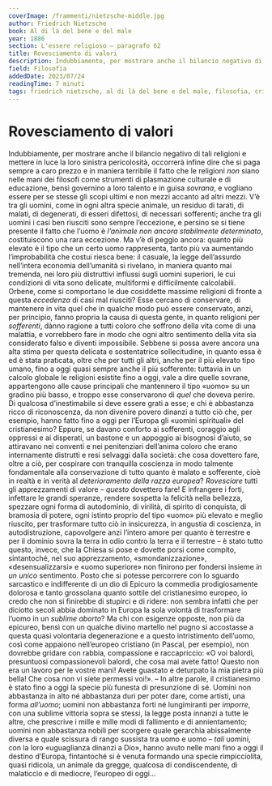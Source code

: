 ```yaml
---
coverImage: /frammenti/nietzsche-middle.jpg
author: Friedrich Nietzsche
book: Al di là del bene e del male
year: 1886 
section: L'essere religioso — paragrafo 62
title: Rovesciamento di valori
description: Indubbiamente, per mostrare anche il bilancio negativo di tali religioni e mettere in luce la loro sinistra pericolosità, occorrerà infine dire che si paga sempre a caro prezzo
field: Filosofia 
addedDate: 2023/07/24
readingTime: 7 minuti
tags: friedrich nietzsche, al di là del bene e del male, filosofia, cristian, ebrei, giudei, inversione, 1886, germania
---
```


# Rovesciamento di valori

Indubbiamente, per mostrare anche il bilancio negativo di tali religioni e mettere in luce la loro sinistra pericolosità, occorrerà infine dire che si paga sempre a caro prezzo e in maniera terribile il fatto che le religioni *non* siano nelle mani dei filosofi come strumenti di plasmazione culturale e di educazione, bensì governino a loro talento e in guisa *sovrana*, e vogliano essere per se stesse gli scopi ultimi e non mezzi accanto ad altri mezzi. V’è tra gli uomini, come in ogni altra specie animale, un residuo di tarati, di malati, di degenerati, di esseri difettosi, di necessari sofferenti; anche tra gli uomini i casi ben riusciti sono sempre l’eccezione, e persino se si tiene presente il fatto che l’uomo è *l’animale non ancora stabilmente determinato*, costituiscono una rara eccezione. Ma v’è di peggio ancora: quanto più elevato è il tipo che un certo uomo rappresenta, tanto più va aumentando l’improbabilità che costui riesca bene: il casuale, la legge dell’assurdo nell’intera economia dell’umanità si rivelano, in maniera quanto mai tremenda, nei loro più distruttivi influssi sugli uomini superiori, le cui condizioni di vita sono delicate, multiformi e difficilmente calcolabili. Orbene, come si comportano le due cosiddette massime religioni di fronte a questa *eccedenza* di casi mal riusciti? Esse cercano di conservare, di mantenere in vita quel che in qualche modo può essere conservato, anzi, per principio, fanno propria la causa di questa gente, in quanto religioni per *sofferenti*, dànno ragione a tutti coloro che soffrono della vita come di una malattia, e vorrebbero fare in modo che ogni altro sentimento della vita sia considerato falso e diventi impossibile. Sebbene si possa avere ancora una alta stima per questa delicata e sostentatrice sollecitudine, in quanto essa è ed è stata praticata, oltre che per tutti gli altri, anche per il più elevato tipo umano, fino a oggi quasi sempre anche il più sofferente: tuttavia in un calcolo globale le religioni esistite fino a oggi, vale a dire quelle sovrane, appartengono alle cause principali che mantennero il tipo «uomo» su un gradino più basso, e troppo esse conservarono di *quel* che doveva perire. Di qualcosa d’inestimabile si deve essere grati a esse; e chi è abbastanza ricco di riconoscenza, da non divenire povero dinanzi a tutto ciò che, per esempio, hanno fatto fino a oggi per l’Europa gli «uomini spirituali» del cristianesimo? Eppure, se davano conforto ai sofferenti, coraggio agli oppressi e ai disperati, un bastone e un appoggio ai bisognosi d’aiuto, se attiravano nei conventi e nei penitenziari dell’anima coloro che erano internamente distrutti e resi selvaggi dalla società: che cosa dovettero fare, oltre a ciò, per cospirare con tranquilla coscienza in modo talmente fondamentale alla conservazione di tutto quanto è malato e sofferente, cioè in realtà e in verità al *deterioramento della razza europea*? *Rovesciare* tutti gli apprezzamenti di valore – *questo* dovettero fare! E infrangere i forti, infettare le grandi speranze, rendere sospetta la felicità nella bellezza, spezzare ogni forma di autodominio, di virilità, di spirito di conquista, di bramosia di potere, ogni istinto proprio del tipo «uomo» più elevato e meglio riuscito, per trasformare tutto ciò in insicurezza, in angustia di coscienza, in autodistruzione, capovolgere anzi l’intero amore per quanto è terrestre e per il dominio sovra la terra in odio contro la terra e il terrestre – è stato tutto questo, invece, che la Chiesa si pose e dovette porsi come compito, sintantoché, nel suo apprezzamento, «smondanizzazione», «desensualizzarsi» e «uomo superiore» non finirono per fondersi insieme *in un unico* sentimento. Posto che si potesse percorrere con lo sguardo sarcastico e indifferente di un dio di Epicuro la commedia prodigiosamente dolorosa e tanto grossolana quanto sottile del cristianesimo europeo, io credo che non si finirebbe di stupirci e di ridere: non sembra infatti che per diciotto secoli abbia dominato in Europa la sola volontà di trasformare l’uomo in un *sublime aborto*? Ma chi con esigenze opposte, non più da epicureo, bensì con un qualche divino martello nel pugno si accostasse a questa quasi volontaria degenerazione e a questo intristimento dell’uomo, così come appaiono nell’europeo cristiano (in Pascal, per esempio), non dovrebbe gridare con rabbia, compassione e raccapriccio: «O voi balordi, presuntuosi compassionevoli balordi, che cosa mai avete fatto! Questo non era un lavoro per le vostre mani! Avete guastato e deturpato la mia pietra più bella! Che cosa non vi siete permessi voi!». – In altre parole, il cristianesimo è stato fino a oggi la specie più funesta di presunzione di sé. Uomini non abbastanza in alto né abbastanza duri per poter dare, come artisti, una forma *all’uomo*; uomini non abbastanza forti né lungimiranti per *imporre*, con una sublime vittoria sopra se stessi, la legge posta innanzi a tutte le altre, che prescrive i mille e mille modi di fallimento e di annientamento; uomini non abbastanza nobili per scorgere quale gerarchia abissalmente diversa e quale scissura di rango sussista tra uomo e uomo – *tali* uomini, con la loro «uguaglianza dinanzi a Dio», hanno avuto nelle mani fino a oggi il destino d’Europa, fintantoché si è venuta formando una specie rimpicciolita, quasi ridicola, un animale da gregge, qualcosa di condiscendente, di malaticcio e di mediocre, l’europeo di oggi...


